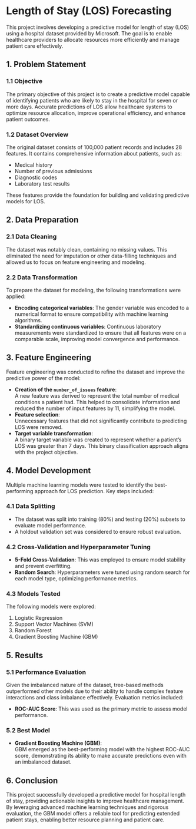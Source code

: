# Length of Stay (LOS) Forecasting

This project involves developing a predictive model for length of stay (LOS) using a hospital dataset provided by Microsoft. The goal is to enable healthcare providers to allocate resources more efficiently and manage patient care effectively.

## 1. Problem Statement

### 1.1 Objective
The primary objective of this project is to create a predictive model capable of identifying patients who are likely to stay in the hospital for seven or more days. Accurate predictions of LOS allow healthcare systems to optimize resource allocation, improve operational efficiency, and enhance patient outcomes.

### 1.2 Dataset Overview
The original dataset consists of 100,000 patient records and includes 28 features. It contains comprehensive information about patients, such as:
- Medical history
- Number of previous admissions
- Diagnostic codes
- Laboratory test results

These features provide the foundation for building and validating predictive models for LOS.

## 2. Data Preparation

### 2.1 Data Cleaning
The dataset was notably clean, containing no missing values. This eliminated the need for imputation or other data-filling techniques and allowed us to focus on feature engineering and modeling.

### 2.2 Data Transformation
To prepare the dataset for modeling, the following transformations were applied:
- **Encoding categorical variables**: The gender variable was encoded to a numerical format to ensure compatibility with machine learning algorithms.
- **Standardizing continuous variables**: Continuous laboratory measurements were standardized to ensure that all features were on a comparable scale, improving model convergence and performance.

## 3. Feature Engineering

Feature engineering was conducted to refine the dataset and improve the predictive power of the model:

- **Creation of the `number_of_issues` feature**:  
  A new feature was derived to represent the total number of medical conditions a patient had. This helped to consolidate information and reduced the number of input features by 11, simplifying the model.
- **Feature selection**:  
  Unnecessary features that did not significantly contribute to predicting LOS were removed.
- **Target variable transformation**:  
  A binary target variable was created to represent whether a patient’s LOS was greater than 7 days. This binary classification approach aligns with the project objective.

## 4. Model Development

Multiple machine learning models were tested to identify the best-performing approach for LOS prediction. Key steps included:

### 4.1 Data Splitting
- The dataset was split into training (80%) and testing (20%) subsets to evaluate model performance.
- A holdout validation set was considered to ensure robust evaluation.

### 4.2 Cross-Validation and Hyperparameter Tuning
- **5-Fold Cross-Validation**: This was employed to ensure model stability and prevent overfitting.
- **Random Search**: Hyperparameters were tuned using random search for each model type, optimizing performance metrics.

### 4.3 Models Tested
The following models were explored:
1. Logistic Regression
2. Support Vector Machines (SVM)
3. Random Forest
4. Gradient Boosting Machine (GBM)

## 5. Results

### 5.1 Performance Evaluation
Given the imbalanced nature of the dataset, tree-based methods outperformed other models due to their ability to handle complex feature interactions and class imbalance effectively. Evaluation metrics included:
- **ROC-AUC Score**: This was used as the primary metric to assess model performance.

### 5.2 Best Model
- **Gradient Boosting Machine (GBM)**:  
  GBM emerged as the best-performing model with the highest ROC-AUC score, demonstrating its ability to make accurate predictions even with an imbalanced dataset.

## 6. Conclusion

This project successfully developed a predictive model for hospital length of stay, providing actionable insights to improve healthcare management. By leveraging advanced machine learning techniques and rigorous evaluation, the GBM model offers a reliable tool for predicting extended patient stays, enabling better resource planning and patient care.
